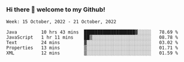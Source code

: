### Hi there 👋 welcome to my Github! 

<!--START_SECTION:waka-->
```text
Week: 15 October, 2022 - 21 October, 2022

Java         10 hrs 43 mins  ███████████████████▓░░░░░   78.69 % 
JavaScript   1 hr 11 mins    ██▒░░░░░░░░░░░░░░░░░░░░░░   08.78 % 
Text         24 mins         ▓░░░░░░░░░░░░░░░░░░░░░░░░   03.02 % 
Properties   13 mins         ▒░░░░░░░░░░░░░░░░░░░░░░░░   01.71 % 
XML          12 mins         ▒░░░░░░░░░░░░░░░░░░░░░░░░   01.59 % 
```
<!--END_SECTION:waka-->
